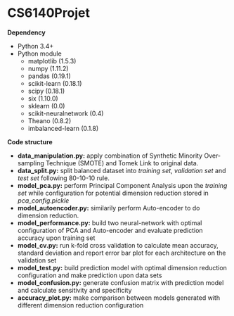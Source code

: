 # CS6140Projet

**Dependency**
* Python 3.4+
* Python module
	* matplotlib (1.5.3)
	* numpy (1.11.2)
	* pandas (0.19.1)
	* scikit-learn (0.18.1)
	* scipy (0.18.1)
	* six (1.10.0)
	* sklearn (0.0)
	* scikit-neuralnetwork (0.4)
	* Theano (0.8.2)
	* imbalanced-learn (0.1.8)
		
**Code structure**
* **data_manipulation.py:** apply combination of Synthetic Minority Over-sampling Technique (SMOTE) and Tomek Link to original data.
* **data_split.py:** split balanced dataset into _training set_, _validation set_ and _test set_ following 80-10-10 rule.
* **model_pca.py:** perform Principal Component Analysis upon the _training set_ while configuration for potential dimension reduction stored in _pca_config.pickle_
* **model_autoencoder.py:** similarily perform Auto-encoder to do dimension reduction.
* **model_performance.py:** build two neural-network with optimal configuration of PCA and Auto-encoder and evaluate prediction accuracy upon training set
* **model_cv.py:** run k-fold cross validation to calculate mean accuracy, standard deviation and report error bar plot for each architecture on the validation set
* **model_test.py:** build prediction model with optimal dimension reduction configuration and make prediction upon data sets
* **model_confusion.py:** generate confusion matrix with prediction model and calculate sensitivity and specificity
* **accuracy_plot.py:** make comparison between models generated with different dimension reduction configuration 
